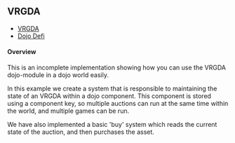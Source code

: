 ## VRGDA

- [VRGDA](https://www.paradigm.xyz/2022/08/vrgda)
- [Dojo Defi](https://github.com/dojoengine/dojo/tree/main/crates/dojo-defi)

#### Overview

This is an incomplete implementation showing how you can use the VRGDA dojo-module in a dojo world easily.

In this example we create a system that is responsible to maintaining the state of an VRGDA within a dojo component. This component is stored using a component key, so multiple auctions can run at the same time within the world, and multiple games can be run.

We have also implemented a basic 'buy' system which reads the current state of the auction, and then purchases the asset.
